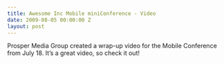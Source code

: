 ```yaml
---
title: Awesome Inc Mobile miniConference - Video
date: 2009-08-05 00:00:00 Z
layout: post
---
```

 
<p>Prosper Media Group created a wrap-up video for the Mobile Conference from July 18. It&rsquo;s a great video, so check it out!</p>
